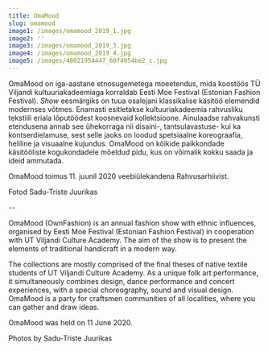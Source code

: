 ```yaml
---
title: OmaMood
slug: omamood
image1: /images/omamood_2019_1.jpg
image2: ''
image3: /images/omamood_2019_3.jpg
image4: /images/omamood_2019_4.jpg
image5: /images/48021954447_60f4954be2_c.jpg
---
```

OmaMood on iga-aastane etnosugemetega moeetendus, mida koostöös TÜ Viljandi kultuuriakadeemiaga korraldab Eesti Moe Festival (Estonian Fashion Festival). _Show_ eesmärgiks on tuua osalejani klassikalise käsitöö elemendid modernses võtmes. Enamasti esitletakse kultuuriakadeemia rahvusliku tekstiili eriala lõputöödest koosnevaid kollektsioone. Ainulaadse rahvakunsti etendusena annab see ühekorraga nii disaini-, tantsulavastuse- kui ka kontserdielamuse, sest selle jaoks on loodud spetsiaalne koreograafia, heliline ja visuaalne kujundus. OmaMood on kõikide paikkondade käsitööliste kogukondadele mõeldud pidu, kus on võimalik kokku saada ja ideid ammutada.

OmaMood toimus 11. juunil 2020 veebiülekandena Rahvusarhiivist.

Fotod Sadu-Triste Juurikas

\--

OmaMood (OwnFashion) is an annual fashion show with ethnic influences, organised by Eesti Moe Festival (Estonian Fashion Festival) in cooperation with UT Viljandi Culture Academy. The aim of the show is to present the elements of traditional handicraft in a modern way.

The collections are mostly comprised of the final theses of native textile students of UT Viljandi Culture Academy. As a unique folk art performance, it simultaneously combines design, dance performance and concert experiences, with a special choreography, sound and visual design. OmaMood is a party for craftsmen communities of all localities, where you can gather and draw ideas.

OmaMood was held on 11 June 2020.

Photos by Sadu-Triste Juurikas
